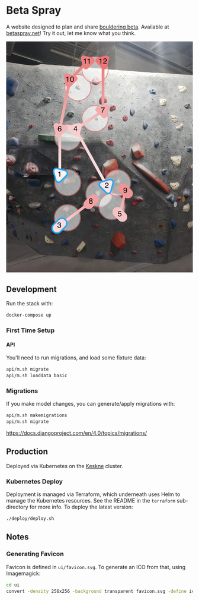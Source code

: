 # Beta Spray

A website designed to plan and share [bouldering beta](<https://en.wikipedia.org/wiki/Beta_(climbing)>). Available at [betaspray.net](https://betaspray.net)! Try it out, let me know what you think.

![Annotated boulder](/images/boulder1.png)

## Development

Run the stack with:

```sh
docker-compose up
```

### First Time Setup

#### API

You'll need to run migrations, and load some fixture data:

```sh
api/m.sh migrate
api/m.sh loaddata basic
```

### Migrations

If you make model changes, you can generate/apply migrations with:

```sh
api/m.sh makemigrations
api/m.sh migrate
```

https://docs.djangoproject.com/en/4.0/topics/migrations/

## Production

Deployed via Kubernetes on the [Keskne](https://github.com/LucasPickering/keskne) cluster.

### Kubernetes Deploy

Deployment is managed via Terraform, which underneath uses Helm to manage the Kubernetes resources. See the README in the `terraform` sub-directory for more info. To deploy the latest version:

```sh
./deploy/deploy.sh
```

## Notes

### Generating Favicon

Favicon is defined in `ui/favicon.svg`. To generate an ICO from that, using Imagemagick:

```sh
cd ui
convert -density 256x256 -background transparent favicon.svg -define icon:auto-resize -colors 256 public/favicon.ico
```
